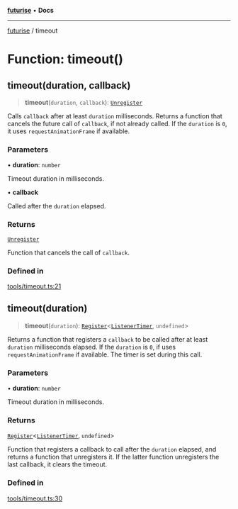 [**futurise**](../README.md) • **Docs**

***

[futurise](../README.md) / timeout

# Function: timeout()

## timeout(duration, callback)

> **timeout**(`duration`, `callback`): [`Unregister`](../type-aliases/Unregister.md)

Calls `callback` after at least `duration` milliseconds. Returns a function that cancels the future call of `callback`, if not already called.
If the `duration` is `0`, it uses `requestAnimationFrame` if available.

### Parameters

• **duration**: `number`

Timeout duration in milliseconds.

• **callback**

Called after the `duration` elapsed.

### Returns

[`Unregister`](../type-aliases/Unregister.md)

Function that cancels the call of `callback`.

### Defined in

[tools/timeout.ts:21](https://github.com/nevoland/futurise/blob/e367c94d1d167836196f4968f6ce3576b3470f4d/lib/tools/timeout.ts#L21)

## timeout(duration)

> **timeout**(`duration`): [`Register`](../type-aliases/Register.md)\<[`ListenerTimer`](../type-aliases/ListenerTimer.md), `undefined`\>

Returns a function that registers a `callback` to be called after at least `duration` milliseconds elapsed.
If the `duration` is `0`, if uses `requestAnimationFrame` if available.
The timer is set during this call.

### Parameters

• **duration**: `number`

Timeout duration in milliseconds.

### Returns

[`Register`](../type-aliases/Register.md)\<[`ListenerTimer`](../type-aliases/ListenerTimer.md), `undefined`\>

Function that registers a callback to call after the `duration` elapsed, and returns a function that unregisters it. If the latter function unregisters the last callback, it clears the timeout.

### Defined in

[tools/timeout.ts:30](https://github.com/nevoland/futurise/blob/e367c94d1d167836196f4968f6ce3576b3470f4d/lib/tools/timeout.ts#L30)
